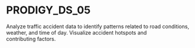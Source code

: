 # PRODIGY_DS_05
Analyze traffic accident data to identify patterns related to road conditions, weather, and time of day. Visualize accident hotspots and contributing factors.

